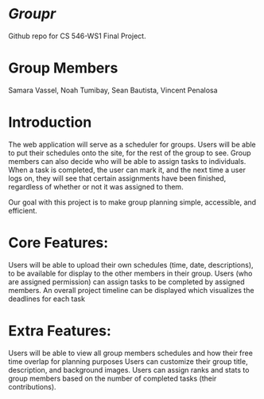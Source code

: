 # *Groupr*
Github repo for CS 546-WS1 Final Project.

# Group Members
Samara Vassel, 
Noah Tumibay, 
Sean Bautista, 
Vincent Penalosa

# Introduction
The web application will serve as a scheduler for groups. Users will be able to put their schedules onto the site, for the rest of the group to see. Group members can also decide who will be able to assign tasks to individuals. When a task is completed, the user can mark it, and the next time a user logs on, they will see that certain assignments have been finished, regardless of whether or not it was assigned to them.

Our goal with this project is to make group planning simple, accessible, and efficient. 

# Core Features:
Users will be able to upload their own schedules (time, date, descriptions), to be available for display to the other members in their group.
Users (who are assigned permission) can assign tasks to be completed by assigned members.
An overall project timeline can be displayed which visualizes the deadlines for each task

# Extra Features:
Users will be able to view all group members schedules and how their free time overlap for planning purposes
Users can customize their group title, description, and background images.
Users can assign ranks and stats to group members based on the number of completed tasks (their contributions).
